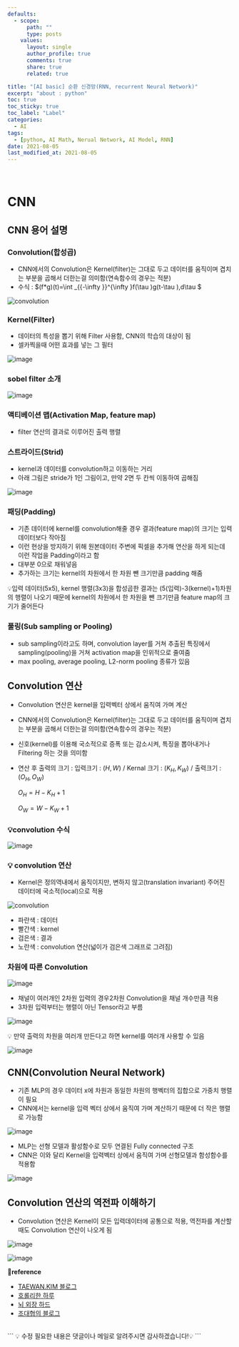 ```yaml
---
defaults:
  - scope:
      path: ""
      type: posts
    values:
      layout: single
      author_profile: true
      comments: true
      share: true
      related: true

title: "[AI basic] 순환 신경망(RNN, recurrent Neural Network)"
excerpt: "about : python"
toc: true
toc_sticky: true
toc_label: "Label"
categories:
  - AI
tags:
  - [python, AI Math, Nerual Network, AI Model, RNN]
date: 2021-08-05
last_modified_at: 2021-08-05
---
```

<br>

# CNN

## CNN 용어 설명

### Convolution(합성곱)


- CNN에서의 Convolution은 Kernel(filter)는 그대로 두고 데이터를 움직이며 겹치는 부분을 곱해서 더한는걸 의미함(연속함수의 경우는 적분)
- 수식 : $(f*g)(t)=\int _{{-\infty }}^{\infty }f(\tau )g(t-\tau )\,d\tau $

![convolution](https://user-images.githubusercontent.com/77658029/128343785-b787df24-2737-418f-96d1-3ed1e44890a5.gif)

### Kernel(Filter)

- 데이터의 특성을 뽑기 위해 Filter 사용함, CNN의 학습의 대상이 됨
- 셀카찍을때 어떤 효과를 넣는 그 필터

![image](https://user-images.githubusercontent.com/77658029/128345577-7e145408-ed13-482a-b378-dc0b3128b694.png)

### sobel filter 소개

![image](https://user-images.githubusercontent.com/77658029/128351126-714489ea-8224-452a-b6da-ba11af5807b1.png)


### 액티베이션 맵(Activation Map, feature map)

- filter 연산의 결과로 이루어진 출력 행렬

### 스트라이드(Strid)

- kernel과 데이터를 convolution하고 이동하는 거리
- 아래 그림은 stride가 1인 그림이고, 만약 2면 두 칸씩 이동하여 곱해짐

![image](https://user-images.githubusercontent.com/77658029/128346187-e87a0eda-fd28-44ef-92a2-d1b00659e4de.png)

### 패딩(Padding)

- 기존 데이터에 kernel를 convolution해줄 경우 결과(feature map)의 크기는 입력데이터보다 작아짐
- 이런 현상을 방지하기 위해 원본데이터 주변에 픽셀을 추가해 연산을 하게 되는데 이런 작업을 Padding이라고 함
- 대부분 0으로 채워넣음
- 추가하는 크기는 kernel의 차원에서 한 차원 뺀 크기만큼 padding 해줌

💡입력 데이터(5x5), kernel 행렬(3x3)을 합성곱한 결과는 
(5(입력)-3(kernel)+1)차원의 행렬이 나오기 때문에 kernel의 차원에서 한 차원을 뺀 크기만큼 feature map의 크기가 줄어든다

### 풀링(Sub sampling or Pooling)

- sub sampling이라고도 하며, convolution layer를 거쳐 추출된 특징에서 sampling(pooling)을 거쳐 activation map을 인위적으로 줄여줌
- max pooling, average pooling, L2-norm pooling 종류가 있음


## Convolution 연산

- Convolution 연산은 kernel을 입력벡터 상에서 움직여 가며 계산
- CNN에서의 Convolution은 Kernel(filter)는 그대로 두고 데이터를 움직이며 겹치는 부분을 곱해서 더한는걸 의미함(연속함수의 경우는 적분)
- 신호(kernel)를 이용해 국소적으로 증폭 또는 감소시켜, 특징을 뽑아내거나 Filtering 하는 것을 의미함
- 연산 후 출력의 크기 :
  입력크기 : ($H,W$) / Kernal 크기 : ($K_H,K_W$) / 출력크기 : ($O_H,O_W$)
  
  $O_H = H - K_H +1$
  
  $O_W = W - K_W +1$

### **💡convolution 수식**
![image](https://user-images.githubusercontent.com/77658029/128447299-c82e8083-6c8a-4d5d-8b4c-f9e19546524a.png)

### **💡 convolution 연산**

- Kernel은 정의역내에서 움직이지만, 변하지 않고(translation invariant) 주어진 데이터에 국소적(local)으로 적용

![convolution](https://user-images.githubusercontent.com/77658029/128343785-b787df24-2737-418f-96d1-3ed1e44890a5.gif)

- 파란색 : 데이터
- 빨간색 : kernel
- 검은색 : 결과 
- 노란색 : convolution 연산(넓이가 검은색 그래프로 그려짐)

### **차원에 따른 Convolution**

![image](https://user-images.githubusercontent.com/77658029/128449300-1ec95814-368c-4291-989d-6ac0bc677d85.png)

- 채널이 여러개인 2차원 입력의 경우2차원 Convolution을 채널 개수만큼 적용
- 3차원 입력부터는 행렬이 아닌 Tensor라고 부름

![image](https://user-images.githubusercontent.com/77658029/128450408-0c92de2d-38f7-4ebc-a1f2-a6b934334e13.png)

💡 만약 출력의 차원을 여러개 만든다고 하면 kernel를 여러개 사용할 수 있음

![image](https://user-images.githubusercontent.com/77658029/128450705-7349de64-466c-43b9-b83f-b19f3010922a.png)


## CNN(Convolution Neural Network)

- 기존 MLP의 경우 데이터 x에 차원과 동일한 차원의 행벡터의 집합으로 가중치 행렬이 필요
- CNN에서는 kernel을 입력 벡터 상에서 움직여 가며 계산하기 때문에 더 작은 행렬로 가능함

![image](https://user-images.githubusercontent.com/77658029/128445976-b8115400-d142-4902-b140-95b67d739e37.png)

- MLP는 선형 모델과 활성함수로 모두 연결된 Fully connected 구조
- CNN은 이와 달리 Kernel을 입력벡터 상에서 움직여 가며 선형모델과 함성함수를 적용함

![image](https://user-images.githubusercontent.com/77658029/128345577-7e145408-ed13-482a-b378-dc0b3128b694.png)


## Convolution 연산의 역전파 이해하기 

- Convolution 연산은 Kernel이 모든 입력데이터에 공통으로 적용, 역전파를 계산할 때도 Convolution 연산이 나오게 됨

![image](https://user-images.githubusercontent.com/77658029/128450866-8bc6a9ec-60df-4dd5-bced-48485fe469ff.png)

![image](https://user-images.githubusercontent.com/77658029/128457007-cbcc4dc1-8a43-4698-bdd5-d8ea64689a34.png)

**📌reference**
- [TAEWAN.KIM 블로그](http://taewan.kim/post/cnn/)
- [호롤리한 하루](https://gruuuuu.github.io/machine-learning/cnn-doc/)
- [뇌 외장 하드](https://wjrmffldrhrl.github.io/digital10/)
- [조대협의 블로그](https://bcho.tistory.com/1149)


<br>
```
💡 수정 필요한 내용은 댓글이나 메일로 알려주시면 감사하겠습니다!💡 
```
